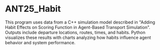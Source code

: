 # ANT25_Habit
This program uses data from a C++ simulation model described in "Adding Habit Effects on Scoring Function in Agent-Based Transport Simulation". Outputs include departure locations, routes, times, and habits. Python visualizes these results with charts analyzing how habits influence agent behavior and system performance.
